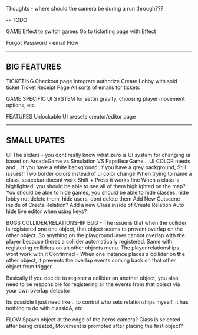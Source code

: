 Thoughts - where should the camera be during a run through???

--
TODO

GAME
  Effect to switch games
  Go to ticketing page with Effect

Forgot Password - email Flow

---------
BIG FEATURES
---------

TICKETING
  Checkout page
    Integrate authorize
    Create Lobby with sold ticket
  Ticket Receipt Page
  All sorts of emails for tickets

GAME SPECIFIC UI SYSTEM
  for settin gravity, choosing player movement options, etc

FEATURES
  Unlockable UI presets creator/editor page

-----
SMALL UPATES
-----

UI
  The sliders - you dont really know what zero is
  UI system for changing ui based on ArcadeGame vs Simulation VS PapaBearGame...
  UI COLOR needs and ...If you have a white background, if you have a grey background, Still issues!! Two border colors instead of ui color change
  When trying to name a class, spacebar doesnt work
    Shift + Press it works fine
  When a class is highlighted, you should be able to see all of them highlighted on the map?
  You should be able to hide games, you should be able to hide classes, hide lobby not delete them, hide users, dont delete them
  Add New Cutscene inside of Create Relation? Add a new Class inside of Create Relation
  Auto hide live editor when using keys?

BUGS
  COLLIDER/RELATIONSHIP BUG - The issue is that when the collider is registered one one object, that object seems to prevent overlap on the other object. So anything on the playground layer cannot overlap with the player because theres a collider automatically registered. Same with registering colliders on an other objects menu. The player relationships wont work with it
  Confirmed - When one instance places a collider on the other object, it prevents the overlap events coming back on that other object from trigger

  Basically if you decide to register a collider on another object, 
    you also need to be responsible for registering all the events from that object via your own overlap detector

  Its possible I just need like... to control who sets relationships myself, it has nothing to do with classIdA, etc

FLOW
  Spawn object at the edge of the heros camera?
  Class is selected after being created, Movement is prompted after placing the first object?
